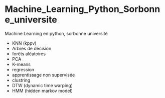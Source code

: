 # Machine_Learning_Python_Sorbonne_universite
Machine Learning en python, sorbonne université 

* KNN (kppv)
* Arbres de décision
* forêts aléatoires
* PCA
* K-means
* regression
* apprentissage non supervisée
* clustring  
* DTW (dynamic time warping)
* HMM (hidden markov model)
